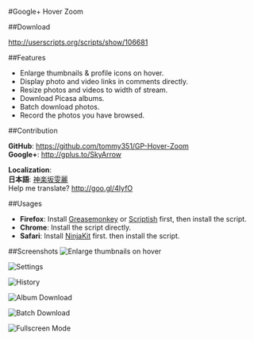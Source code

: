 #Google+ Hover Zoom

##Download

<http://userscripts.org/scripts/show/106681>

##Features

* Enlarge thumbnails & profile icons on hover.
* Display photo and video links in comments directly.
* Resize photos and videos to width of stream.
* Download Picasa albums.
* Batch download photos.
* Record the photos you have browsed.

##Contribution

**GitHub**: <https://github.com/tommy351/GP-Hover-Zoom>  
**Google+**: <http://gplus.to/SkyArrow>   

**Localization**:  
**日本語**: [神楽坂雯麗](https://plus.google.com/u/0/104770674104762685579)  
Help me translate? <http://goo.gl/4IyfO>  

##Usages

* **Firefox**: Install [Greasemonkey] or [Scriptish] first, then install the script.
* **Chrome**: Install the script directly.
* **Safari**: Install [NinjaKit] first. then install the script.

[Greasemonkey]: https://addons.mozilla.org/firefox/addon/greasemonkey/
[Scriptish]: https://addons.mozilla.org/firefox/addon/scriptish/
[NinjaKit]: http://d.hatena.ne.jp/os0x/20100612/1276330696

##Screenshots
![Enlarge thumbnails on hover](https://lh6.googleusercontent.com/-V4nm0sX5bz4/Tu11CsVux-I/AAAAAAAADkY/vhrjKHMb3QY/s0/%2525E8%25259E%2525A2%2525E5%2525B9%252595%2525E5%2525BF%2525AB%2525E7%252585%2525A7%2525202011-12-18%25252012.31.03.jpg)

![Settings](https://lh5.googleusercontent.com/-RpnLqvGBS04/Tu11DVEq1wI/AAAAAAAADkw/lvadwBD3mMs/s0/settings.jpg)

![History](https://lh5.googleusercontent.com/-86_zo45XLOQ/Tu11DD5rxDI/AAAAAAAADko/8eBSHn4kbN4/s0/history.jpg)

![Album Download](https://lh4.googleusercontent.com/-eoDI886EDjU/Tu11DzpDjII/AAAAAAAADk4/drUt_W5h0AE/s0/album.jpg)

![Batch Download](https://lh5.googleusercontent.com/-mcfB0R466LU/Tu11CZpG5JI/AAAAAAAADkQ/RjnMS20OC8g/s0/batchdownload.jpg)

![Fullscreen Mode](https://lh6.googleusercontent.com/-K8qLgAtmq4g/Tu11C0pBycI/AAAAAAAADkg/WuKmlYarNC8/s0/Google%252520%2525202011-12-18%25252011-58-17.jpg)